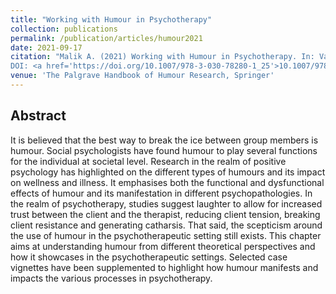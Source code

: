 ```yaml
---
title: "Working with Humour in Psychotherapy"
collection: publications
permalink: /publication/articles/humour2021
date: 2021-09-17
citation: "Malik A. (2021) Working with Humour in Psychotherapy. In: Vanderheiden E., Mayer CH. (eds) The Palgrave Handbook of Humour Research. Palgrave Macmillan, 
DOI: <a href='https://doi.org/10.1007/978-3-030-78280-1_25'>10.1007/978-3-030-78280-1_25</a>"
venue: 'The Palgrave Handbook of Humour Research, Springer'
---
```


## Abstract
It is believed that the best way to break the ice between group members is humour. Social psychologists have found humour to play several functions for the individual at societal level. Research in the realm of positive psychology has highlighted on the different types of humours and its impact on wellness and illness. It emphasises both the functional and dysfunctional effects of humour and its manifestation in different psychopathologies. In the realm of psychotherapy, studies suggest laughter to allow for increased trust between the client and the therapist, reducing client tension, breaking client resistance and generating catharsis. That said, the scepticism around the use of humour in the psychotherapeutic setting still exists. This chapter aims at understanding humour from different theoretical perspectives and how it showcases in the psychotherapeutic settings. Selected case vignettes have been supplemented to highlight how humour manifests and impacts the various processes in psychotherapy.
